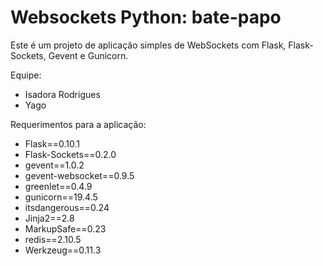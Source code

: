 # Websockets Python: bate-papo

Este é um projeto de aplicação simples de WebSockets com Flask, Flask-Sockets, Gevent e Gunicorn.

Equipe:
- Isadora Rodrigues
- Yago

Requerimentos para a aplicação:
- Flask==0.10.1
- Flask-Sockets==0.2.0
- gevent==1.0.2
- gevent-websocket==0.9.5
- greenlet==0.4.9
- gunicorn==19.4.5
- itsdangerous==0.24
- Jinja2==2.8
- MarkupSafe==0.23
- redis==2.10.5
- Werkzeug==0.11.3
